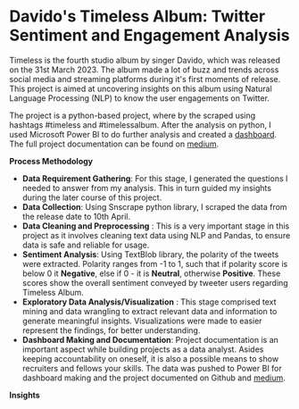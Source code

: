 # Davido's Timeless Album: Twitter Sentiment and Engagement Analysis
Timeless is the fourth studio album by singer Davido, which was released on the 31st March 2023. The album made a lot of buzz and trends across social media and streaming platforms during it's first moments of release. This project is aimed at uncovering insights on this album using Natural Language Processing (NLP) to know the user engagements on Twitter. 

The project is a python-based project, where by the scraped using hashtags #timeless and #timelessalbum. After the analysis on python, I used Microsoft Power BI to do further analysis and created a [dashboard](). The full project documentation can be found on [medium](https//:). 

**Process Methodology**
- **Data Requirement Gathering**: For this stage, I generated the questions I needed to answer from my analysis. This in turn guided my insights during the later course of this project. 
- **Data Collection**: Using Snscrape python library, I scraped the data from the release date to 10th April.
- **Data Cleaning and Preprocessing** : This is a very important stage in this project as it involves cleaning text data using NLP and Pandas, to ensure data is safe and reliable for usage.
-  **Sentiment Analysis**: Using TextBlob library, the polarity of the tweets were extracted. Polarity ranges from -1 to 1, such that if polarity score is below 0 it **Negative**, else if 0 - it is **Neutral**, otherwise **Positive**. These scores show the overall sentiment conveyed by tweeter users regarding Timeless Album.
- **Exploratory Data Analysis/Visualization** : This stage comprised text mining and data wrangling to extract relevant data and information to generate meaningful insights. Visualizations were made to easier represent the findings, for better understanding.
- **Dashboard Making and Documentation**: Project documentation is an important aspect while building projects as a data analyst. Asides keeping accountability on oneself, it is also a possible means to show recruiters and fellows your skills. The data was pushed to Power BI for dashboard making and the project documented on Github and [medium](https//:). 

**Insights**
